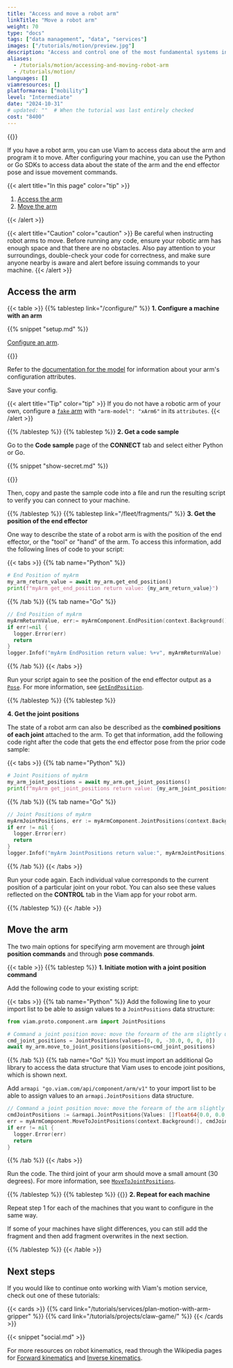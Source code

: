 ```yaml
---
title: "Access and move a robot arm"
linkTitle: "Move a robot arm"
weight: 70
type: "docs"
tags: ["data management", "data", "services"]
images: ["/tutorials/motion/preview.jpg"]
description: "Access and control one of the most fundamental systems in robotics: A robotic arm."
aliases:
  - /tutorials/motion/accessing-and-moving-robot-arm
  - /tutorials/motion/
languages: []
viamresources: []
platformarea: ["mobility"]
level: "Intermediate"
date: "2024-10-31"
# updated: ""  # When the tutorial was last entirely checked
cost: "8400"
---
```


<div class="td-max-width-on-larger-screens">
  {{<imgproc src="/tutorials/motion/access_01_xarm6.png" resize="500x" declaredimensions=true alt="A picture of the UFACTORY xArm 6." style="width: 150px" >}}
</div>

If you have a robot arm, you can use Viam to access data about the arm and program it to move.
After configuring your machine, you can use the Python or Go SDKs to access data about the state of the arm and the end effector pose and issue movement commands.

{{< alert title="In this page" color="tip" >}}

1. [Access the arm](#access-the-arm)
1. [Move the arm](#move-the-arm)

{{< /alert >}}

{{< alert title="Caution" color="caution" >}}
Be careful when instructing robot arms to move.
Before running any code, ensure your robotic arm has enough space and that there are no obstacles.
Also pay attention to your surroundings, double-check your code for correctness, and make sure anyone nearby is aware and alert before issuing commands to your machine.
{{< /alert >}}

## Access the arm

{{< table >}}
{{% tablestep link="/configure/" %}}
**1. Configure a machine with an arm**

{{% snippet "setup.md" %}}

[Configure an arm](/components/arm/#configuration).

{{<imgproc src="/how-tos/access-arm/config.png" resize="500x" class="fill aligncenter" style="width: 400px" declaredimensions=true alt="Configuration builder UI with a blank arm component">}}

Refer to the [documentation for the model](/components/arm/#configuration) for information about your arm's configuration attributes.

Save your config.

{{< alert title="Tip" color="tip" >}}
If you do not have a robotic arm of your own, configure a [`fake` arm](/components/arm/fake/) with `"arm-model": "xArm6"` in its `attributes`.
{{< /alert >}}

{{% /tablestep %}}
{{% tablestep %}}
**2. Get a code sample**

Go to the **Code sample** page of the **CONNECT** tab and select either Python or Go.

{{% snippet "show-secret.md" %}}

{{<imgproc src="/how-tos/access-arm/code-sample.png" resize="700x" class="fill aligncenter" style="width: 400px" declaredimensions=true alt="Code sample page of the CONNECT tab">}}

Then, copy and paste the sample code into a file and run the resulting script to verify you can connect to your machine.

{{% /tablestep %}}
{{% tablestep link="/fleet/fragments/" %}}
**3. Get the position of the end effector**

One way to describe the state of a robot arm is with the position of the end effector, or the "tool" or "hand" of the arm.
To access this information, add the following lines of code to your script:

{{< tabs >}}
{{% tab name="Python" %}}

```python {class="line-numbers linkable-line-numbers"}
# End Position of myArm
my_arm_return_value = await my_arm.get_end_position()
print(f"myArm get_end_position return value: {my_arm_return_value}")
```

{{% /tab %}}
{{% tab name="Go" %}}

```go {class="line-numbers linkable-line-numbers"}
// End Position of myArm
myArmReturnValue, err:= myArmComponent.EndPosition(context.Background(), map[string]interface{}{})
if err!=nil {
  logger.Error(err)
  return
}
logger.Infof("myArm EndPosition return value: %+v", myArmReturnValue)
```

{{% /tab %}}
{{< /tabs >}}

Run your script again to see the position of the end effector output as a [`Pose`](/internals/orientation-vector/).
For more information, see [`GetEndPosition`](/appendix/apis/components/arm/#getendposition).

{{% /tablestep %}}
{{% tablestep %}}
<!-- {{<imgproc src="/how-tos/one-to-many/delete.png" class="fill alignleft" resize="500x" style="width: 200px" declaredimensions=true alt="Delete">}} -->

**4. Get the joint positions**

The state of a robot arm can also be described as the **combined positions of each joint** attached to the arm.
To get that information, add the following code right after the code that gets the end effector pose from the prior code sample:

{{< tabs >}}
{{% tab name="Python" %}}

```python {class="line-numbers linkable-line-numbers"}
# Joint Positions of myArm
my_arm_joint_positions = await my_arm.get_joint_positions()
print(f"myArm get_joint_positions return value: {my_arm_joint_positions}")
```

{{% /tab %}}
{{% tab name="Go" %}}

```go {class="line-numbers linkable-line-numbers"}
// Joint Positions of myArm
myArmJointPositions, err := myArmComponent.JointPositions(context.Background(), nil)
if err != nil {
  logger.Error(err)
  return
}
logger.Infof("myArm JointPositions return value:", myArmJointPositions)
```

{{% /tab %}}
{{< /tabs >}}

Run your code again.
Each individual value corresponds to the current position of a particular joint on your robot.
You can also see these values reflected on the **CONTROL** tab in the Viam app for your robot arm.

{{% /tablestep %}}
{{< /table >}}

## Move the arm

The two main options for specifying arm movement are through **joint position commands** and through **pose commands**.

{{< table >}}
{{% tablestep %}}
**1. Initiate motion with a joint position command**

Add the following code to your existing script:

{{< tabs >}}
{{% tab name="Python" %}}
Add the following line to your import list to be able to assign values to a `JointPositions` data structure:

```python {class="line-numbers linkable-line-numbers"}
from viam.proto.component.arm import JointPositions
```

```python {class="line-numbers linkable-line-numbers"}
# Command a joint position move: move the forearm of the arm slightly up
cmd_joint_positions = JointPositions(values=[0, 0, -30.0, 0, 0, 0])
await my_arm.move_to_joint_positions(positions=cmd_joint_positions)
```

{{% /tab %}}
{{% tab name="Go" %}}
You must import an additional Go library to access the data structure that Viam uses to encode joint positions, which is shown next.

Add `armapi "go.viam.com/api/component/arm/v1"` to your import list to be able to assign values to an `armapi.JointPositions` data structure.

```go {class="line-numbers linkable-line-numbers"}
// Command a joint position move: move the forearm of the arm slightly up
cmdJointPositions := &armapi.JointPositions{Values: []float64{0.0, 0.0, -30.0, 0.0, 0.0, 0.0}}
err = myArmComponent.MoveToJointPositions(context.Background(), cmdJointPositions, nil)
if err != nil {
  logger.Error(err)
  return
}
```

{{% /tab %}}
{{< /tabs >}}

Run the code.
The third joint of your arm should move a small amount (30 degrees).
For more information, see [`MoveToJointPositions`](/appendix/apis/components/arm/#movetojointpositions).

{{% /tablestep %}}
{{% tablestep %}}
{{<imgproc src="/how-tos/one-to-many/repeat.svg" class="fill alignleft" style="width: 120px"  declaredimensions=true alt="Repeat">}}
**2. Repeat for each machine**

Repeat step 1 for each of the machines that you want to configure in the same way.

If some of your machines have slight differences, you can still add the fragment and then add fragment overwrites in the next section.

{{% /tablestep %}}
{{< /table >}}

## Next steps

If you would like to continue onto working with Viam's motion service, check out one of these tutorials:

{{< cards >}}
{{% card link="/tutorials/services/plan-motion-with-arm-gripper" %}}
{{% card link="/tutorials/projects/claw-game/" %}}
{{< /cards >}}

{{< snippet "social.md" >}}

For more resources on robot kinematics, read through the Wikipedia pages for [Forward kinematics](https://en.wikipedia.org/wiki/Forward_kinematics) and [Inverse kinematics](https://en.wikipedia.org/wiki/Inverse_kinematics).

